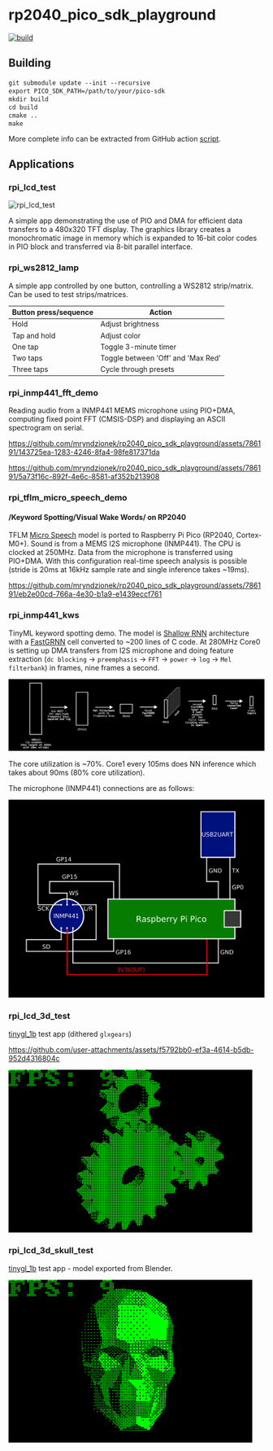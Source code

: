 # rp2040_pico_sdk_playground

[![build](https://github.com/mryndzionek/rp2040_pico_sdk_playground/actions/workflows/build.yml/badge.svg)](https://github.com/mryndzionek/rp2040_pico_sdk_playground/actions/workflows/build.yml)

## Building

```
git submodule update --init --recursive
export PICO_SDK_PATH=/path/to/your/pico-sdk
mkdir build
cd build
cmake ..
make
```

More complete info can be extracted from GitHub action [script](.github/workflows/build.yml).

## Applications

### rpi_lcd_test

![rpi_lcd_test](images/rpi_lcd_test.gif)

A simple app demonstrating the use of PIO and DMA for
efficient data transfers to a 480x320 TFT display.
The graphics library creates a monochromatic image
in memory which is expanded to 16-bit color codes
in PIO block and transferred via 8-bit parallel
interface.

### rpi_ws2812_lamp

A simple app controlled by one button, controlling
a WS2812 strip/matrix. Can be used to test strips/matrices.

| Button press/sequence | Action                             |
|-----------------------|------------------------------------|
| Hold                  | Adjust brightness                  |
| Tap and hold          | Adjust color                       |
| One tap               | Toggle 3-minute timer              |
| Two taps              | Toggle between 'Off' and 'Max Red' |
| Three taps            | Cycle through presets              |


### rpi_inmp441_fft_demo

Reading audio from a INMP441 MEMS microphone using PIO+DMA,
computing fixed point FFT (CMSIS-DSP) and displaying an ASCII
spectrogram on serial.

https://github.com/mryndzionek/rp2040_pico_sdk_playground/assets/786191/143725ea-1283-4246-8fa4-98fe817371da

https://github.com/mryndzionek/rp2040_pico_sdk_playground/assets/786191/5a73f16c-892f-4e6c-8581-af352b213908

### rpi_tflm_micro_speech_demo

#### /Keyword Spotting/Visual Wake Words/ on RP2040

TFLM [Micro Speech](https://github.com/tensorflow/tflite-micro/blob/main/tensorflow/lite/micro/examples/micro_speech/train/README.md)
model is ported to Raspberry Pi Pico (RP2040, Cortex-M0+). Sound is from a MEMS
I2S microphone (INMP441). The CPU is clocked at 250MHz. Data from
the microphone is transferred using PIO+DMA. With this configuration real-time
speech analysis is possible (stride is 20ms at 16kHz sample rate and single inference takes ~19ms).

https://github.com/mryndzionek/rp2040_pico_sdk_playground/assets/786191/eb2e00cd-766a-4e30-b1a9-e1439eccf761

### rpi_inmp441_kws

TinyML keyword spotting demo. The model is [Shallow RNN](https://github.com/microsoft/EdgeML/blob/master/docs/publications/Sha-RNN.pdf)
architecture with a [FastGRNN](https://github.com/microsoft/EdgeML/blob/master/docs/publications/FastGRNN.pdf) cell converted
to ~200 lines of C code.
At 280MHz Core0 is setting up DMA transfers from I2S microphone
and doing feature extraction (`dc blocking` -> `preemphasis` -> `FFT` -> `power` -> `log` -> `Mel filterbank`)
in frames, nine frames a second.

![sharnn](https://github.com/mryndzionek/esp32s3_eye_kws_demo/blob/main/images/sharnn.png)

The core utilization is ~70%.
Core1 every 105ms does NN inference which takes about 90ms (80% core utilization).

The microphone (INMP441) connections are as follows:

![pico_kws](images/pico_kws.png)

### rpi_lcd_3d_test

[tinygl_1b](https://github.com/meadiode/tinygl_1b) test app (dithered `glxgears`)

https://github.com/user-attachments/assets/f5792bb0-ef3a-4614-b5db-952d4316804c

![gears](images/gears.gif)

### rpi_lcd_3d_skull_test

[tinygl_1b](https://github.com/meadiode/tinygl_1b) test app - model exported from Blender.

![skull](images/skull.gif)

